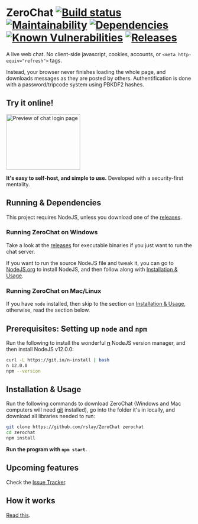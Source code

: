 # ZeroChat [![Build status](https://ci.appveyor.com/api/projects/status/v86gyvgx0dnuhc75?svg=true&v=1)](https://ci.appveyor.com/project/rslay/zerochat) [![Maintainability](https://api.codeclimate.com/v1/badges/84bdf069784f80804e43/maintainability)](https://codeclimate.com/github/rslay/ZeroChat/maintainability) [![Dependencies](https://api.dependabot.com/badges/status?host=github&repo=rslay/ZeroChat)](https://dependabot.com/) [![Known Vulnerabilities](https://snyk.io/test/github/rslay/ZeroChat/badge.svg?targetFile=package.json)](https://snyk.io/test/github/rslay/ZeroChat?targetFile=package.json) [![Releases](https://badgen.net/github/release/rslay/ZeroChat?v=1)](https://github.com/rslay/ZeroChat/releases)

A live web chat. No client-side javascript, cookies, accounts, or `<meta http-equiv="refresh">` tags.

Instead, your browser never finishes loading the whole page, and downloads messages as they are posted by others.
Authentification is done with a password/tripcode system using PBKDF2 hashes.

## Try it online!

<a href="https://chat.justhack.in"><img src="https://raw.githubusercontent.com/rslay/ZeroChat/master/image.png" title="Preview of chat login page" style="width: 200px;height: 150px"/></a>

**It's easy to self-host, and simple to use.** Developed with a security-first mentality.

## Running & Dependencies

This project requires NodeJS, unless you download one of the [releases](https://github.com/rslay/ZeroChat/releases).

### Running ZeroChat on Windows

Take a look at the [releases](https://github.com/rslay/ZeroChat/releases) for executable binaries if you just want to run the chat server.

If you want to run the source NodeJS file and tweak it, you can go to [NodeJS.org](https://nodejs.org) to install NodeJS, and then follow along with [Installation & Usage](README.md#installation--usage).

### Running ZeroChat on Mac/Linux

If you have `node` installed, then skip to the section on [Installation & Usage](README.md#installation--usage), otherwise, read the section below.

## Prerequisites: Setting up `node` and `npm`

Run the following to install the wonderful **[n](https://github.com/tj/n)** NodeJS version manager, and then install NodeJS v12.0.0:

```bash
curl -L https://git.io/n-install | bash
n 12.0.0
npm --version
```

## Installation & Usage

Run the following commands to download ZeroChat (Windows and Mac computers will need [git](https://git-scm.com/download) installed), go into the folder it's in locally, and download all libraries needed to run:

```bash
git clone https://github.com/rslay/ZeroChat zerochat
cd zerochat
npm install
```

**Run the program with `npm start`.**

## Upcoming features

Check the [Issue Tracker](https://github.com/rslay/ZeroChat/issues).

## How it works

[Read this](https://justhack.in/stateful-http).
